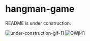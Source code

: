 # hangman-game
README is under construction. 

![under-construction-gif-11](https://user-images.githubusercontent.com/100250662/190837934-becc7d85-e020-4b75-a01e-53df9e7f9ec9.gif)
![OWjl41](https://user-images.githubusercontent.com/100250662/191391620-6e826d79-ecef-456c-a88a-0bb786c9b649.gif)
